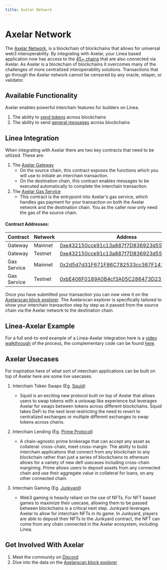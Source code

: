 ```yaml
---
title: Axelar Network
---
```


# Axelar Network

The [Axelar Network](https://docs.axelar.dev/), is a blockchain of blockchains that allows for universal web3 interoperability. By integrating with Axelar, your Linea based application now has access to the [45+ chains](https://axelarscan.io/) that are also connected via Axelar. As Axelar is a blockchain of blockchains it overcomes many of the challenges of more centralized interoperability solutions. Transactions that go through the Axelar network cannot be censored by any oracle, relayer, or validator.

## Available Functionality

Axelar enables powerful interchain features for builders on Linea.

1. The ability to [send tokens](https://docs.axelar.dev/dev/send-tokens/overview) across blockchains
1. The ability to send [general messages](https://docs.axelar.dev/dev/general-message-passing/overview) across blockchains

## Linea Integration

When integrating with Axelar there are two key contracts that need to be utilized. These are:

1. The [Axelar Gateway](https://docs.axelar.dev/learn#gateway-smart-contracts)
   - On the source chain, this contract exposes the functions which you will use to initiate an interchain transaction.
   - On the destination chain, this contract enables messages to be executed automatically to complete the interchain transaction.
1. The [Axelar Gas Service](https://docs.axelar.dev/dev/general-message-passing/gas-services/intro)
   - This contract is the entrypoint into Axelar's gas service, which handles gas payment for your transaction on both the Axelar network and the destination chain. You as the caller now only need the gas of the source chain.

#### Contract Addresses:

| Contract | Network | Address | networkId |
| --- | --- | --- | --- |
| Gateway | Mainnet | [0xe432150cce91c13a887f7D836923d5597adD8E31](https://lineascan.build/address/0xe432150cce91c13a887f7D836923d5597adD8E31) | 59144 |
| Gateway | Testnet | [0xe432150cce91c13a887f7D836923d5597adD8E31](https://goerli.lineascan.build/address/0xe432150cce91c13a887f7D836923d5597adD8E31) | 59140 |
| Gas Service | Mainnet | [0x2d5d7d31F671F86C782533cc367F14109a082712](https://lineascan.build/address/0x2d5d7d31F671F86C782533cc367F14109a082712) | 59144 |
| Gas Service | Testnet | [0xbE406F0189A0B4cf3A05C286473D23791Dd44Cc6](https://goerli.lineascan.build/address/0xbE406F0189A0B4cf3A05C286473D23791Dd44Cc6) | 59140 |

Once you have submitted your transaction you can now view it on the [Axelarscan block explorer](https://axelarscan.io/). The Axelarscan explorer is specifically tailored to show your interchain transaction step by step as it passed from the source chain via the Axelar network to the destination chain.

## Linea-Axelar Example

For a full end-to-end example of a Linea-Axelar integration here is a [video walkthrough](https://www.youtube.com/watch?v=-KgJZmq8Umc&t=1s) of the process, the complementary code can be found [here](https://github.com/Olanetsoft/linea-interchain-workshop-with-axelar).

## Axelar Usecases

For inspiration here of what sort of interchain applications can be built on top of Axelar here are some live usecases.

1. Interchain Token Swaps (Eg. [Squid](https://app.squidrouter.com/))

   - Squid is an exciting new protocol built on top of Axelar that allows users to swap tokens with a uniswap like experience but leverages Axelar for swaps between tokens across different blockchains. Squid takes DeFi to the next level restricting the need to revert to centralized exchanges or multiple different exchanges to swap tokens across chains.

1. Interchain Lending (Eg. [Prime Protocol](https://www.primeprotocol.xyz/))

   - A chain-agnostic prime brokerage that can accept any asset as collateral: cross-chain, meet cross-margin. The ability to build interchain applications that connect from any blockchain to any blockchain rather than just a series of blockchains to ethereum allows for a variety of new defi usecases including cross-chain margining. Prime allows users to deposit assets from any connected chain and use their aggregate value in collateral for loans, on any other connected chain.

1. Interchain Gaming (Eg. [Junkyard](https://junkyard.wtf/))

   - Web3 gaming is heavily reliant on the use of NFTs. For NFT based games to maximize their usecase, allowing them to be passed between blockchains is a critical next step. Junkyard leverages Axelar to allow for interchain NFTs in its game. In Junkyard, players are able to deposit their NFTs to the Junkyard contract, the NFT can come from any chain connected in the Axelar ecosystem, including Linea.

## Get Involved With Axelar

1. Meet the community on [Discord](http://discord.gg/axelar)
1. Dive into the data on the [Axelarscan block explorer](http://axelarscan.io)
